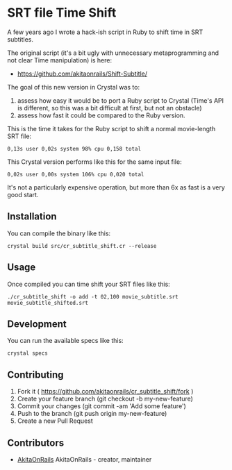 # SRT file Time Shift

A few years ago I wrote a hack-ish script in Ruby to shift time in SRT subtitles.

The original script (it's a bit ugly with unnecessary metaprogramming and not clear Time manipulation) is here:

* https://github.com/akitaonrails/Shift-Subtitle/

The goal of this new version in Crystal was to:

1. assess how easy it would be to port a Ruby script to Crystal (Time's API is different, so this was a bit difficult at first, but not an obstacle)
2. assess how fast it could be compared to the Ruby version.

This is the time it takes for the Ruby script to shift a normal movie-length SRT file:

    0,13s user 0,02s system 98% cpu 0,158 total

This Crystal version performs like this for the same input file:

    0,02s user 0,00s system 106% cpu 0,020 total

It's not a particularly expensive operation, but more than 6x as fast is a very good start.

## Installation

You can compile the binary like this:

    crystal build src/cr_subtitle_shift.cr --release

## Usage

Once compiled you can time shift your SRT files like this:

    ./cr_subtitle_shift -o add -t 02,100 movie_subtitle.srt movie_subtitle_shifted.srt

## Development

You can run the available specs like this:

    crystal specs

## Contributing

1. Fork it ( https://github.com/akitaonrails/cr_subtitle_shift/fork )
2. Create your feature branch (git checkout -b my-new-feature)
3. Commit your changes (git commit -am 'Add some feature')
4. Push to the branch (git push origin my-new-feature)
5. Create a new Pull Request

## Contributors

- [AkitaOnRails](https://github.com/akitaonrails) AkitaOnRails - creator, maintainer
